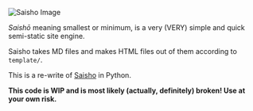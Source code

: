 ![Saisho Image](https://sho.glushak.net/Saisho-min.png)

*Saishō* meaning smallest or minimum, is a very (VERY) simple and quick semi-static site engine.

Saisho takes MD files and makes HTML files out of them according to `template/`.

This is a re-write of [Saisho](https://github.com/hxii/saisho) in Python.

**This code is WIP and is most likely (actually, definitely) broken! Use at your own risk.**